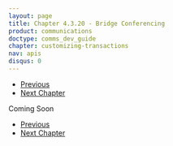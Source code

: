 ```yaml
---
layout: page
title: Chapter 4.3.20 - Bridge Conferencing
product: communications
doctype: comms_dev_guide
chapter: customizing-transactions
nav: apis
disqus: 0
---
```


<ul class="pager">
  <li class="previous"><a href="/communications/dev-guide/customizing-transactions/sample-transactions/transaction-information/"><i class="glyphicon glyphicon-chevron-left"></i>Previous</a></li>
  <li class="next"><a href="/communications/dev-guide/reference/">Next Chapter<i class="glyphicon glyphicon-chevron-right"></i></a></li>
</ul>

Coming Soon


<ul class="pager">
  <li class="previous"><a href="/communications/dev-guide/customizing-transactions/sample-transactions/transaction-information/"><i class="glyphicon glyphicon-chevron-left"></i>Previous</a></li>
  <li class="next"><a href="/communications/dev-guide/reference/">Next Chapter<i class="glyphicon glyphicon-chevron-right"></i></a></li>
</ul>